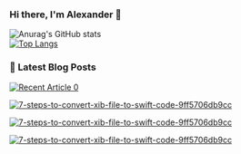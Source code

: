 ### Hi there, I'm Alexander 👋
![Anurag's GitHub stats](https://github-readme-stats.vercel.app/api?username=tambanco&show_icons=true)<br>
[![Top Langs](https://github-readme-stats.vercel.app/api/top-langs/?username=tambanco&layout=compact)](https://github.com/anuraghazra/github-readme-stats)
### 📖 Latest Blog Posts
  
  <a target="_blank" href="https://github-readme-medium-recent-article.vercel.app/medium/@tambanco80/1"><img src="https://github-readme-medium-recent-article.vercel.app/medium/@tambanco80/01" alt="Recent Article 0"> 
  
  <a target="_blank" href="https://github-readme-medium-recent-article.vercel.app/medium/@tambanco80/2"><img src="https://github-readme-medium-recent-article.vercel.app/medium/@tambanco80/2" alt="7-steps-to-convert-xib-file-to-swift-code-9ff5706db9cc"> 

    
<a target="_blank" href="https://github-readme-medium-recent-article.vercel.app/medium/@tambanco80/1"><img src="https://github-readme-medium-recent-article.vercel.app/medium/@tambanco80/1" alt="7-steps-to-convert-xib-file-to-swift-code-9ff5706db9cc">     

<a target="_blank" href="https://github-readme-medium-recent-article.vercel.app/medium/@khuyentran1476/2"><img src="https://github-readme-medium-recent-article.vercel.app/medium/@khuyentran1476/2" alt="7-steps-to-convert-xib-file-to-swift-code-9ff5706db9cc">     
  
